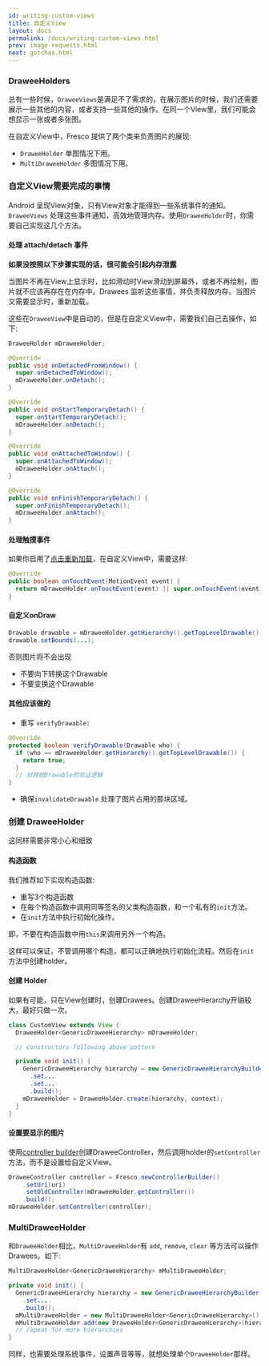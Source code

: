 ```yaml
---
id: writing-custom-views
title: 自定义View
layout: docs
permalink: /docs/writing-custom-views.html
prev: image-requests.html
next: gotchas.html
---
```


### DraweeHolders

总有一些时候，`DraweeViews`是满足不了需求的，在展示图片的时候，我们还需要展示一些其他的内容，或者支持一些其他的操作。在同一个View里，我们可能会想显示一张或者多张图。

在自定义View中，Fresco 提供了两个类来负责图片的展现:

* `DraweeHolder` 单图情况下用。
* `MultiDraweeHolder` 多图情况下用。

### 自定义View需要完成的事情

Android 呈现View对象，只有View对象才能得到一些系统事件的通知。`DraweeViews`
处理这些事件通知，高效地管理内存。使用`DraweeHolder`时，你需要自己实现这几个方法。

#### 处理 attach/detach 事件

**如果没按照以下步骤实现的话，很可能会引起内存泄露**

当图片不再在View上显示时，比如滑动时View滑动到屏幕外，或者不再绘制，图片就不应该再存在在内存中。Drawees 监听这些事情，并负责释放内存。当图片又需要显示时，重新加载。

这些在`DraweeView`中是自动的，但是在自定义View中，需要我们自己去操作，如下:

```java
DraweeHolder mDraweeHolder;

@Override
public void onDetachedFromWindow() {
  super.onDetachedToWindow();
  mDraweeHolder.onDetach();
}

@Override
public void onStartTemporaryDetach() {
  super.onStartTemporaryDetach();
  mDraweeHolder.onDetach();
}

@Override
public void onAttachedToWindow() {
  super.onAttachedToWindow();
  mDraweeHolder.onAttach();
}

@Override
public void onFinishTemporaryDetach() {
  super.onFinishTemporaryDetach();
  mDraweeHolder.onAttach();
}
```

#### 处理触摸事件

如果你启用了[点击重新加载](drawee-components.html#Retry)，在自定义View中，需要这样:

```java
@Override
public boolean onTouchEvent(MotionEvent event) {
  return mDraweeHolder.onTouchEvent(event) || super.onTouchEvent(event);
}
```

#### 自定义onDraw

```java
Drawable drawable = mDraweeHolder.getHierarchy().getTopLevelDrawable();
drawable.setBounds(...);
```

否则图片将不会出现

* 不要向下转换这个Drawable
* 不要变换这个Drawable

#### 其他应该做的

* 重写 `verifyDrawable:`

```java
@Override
protected boolean verifyDrawable(Drawable who) {
  if (who == mDraweeHolder.getHierarchy().getTopLevelDrawable()) {
    return true;
  }
  // 对其他Drawable的验证逻辑
}
```

* 确保`invalidateDrawable` 处理了图片占用的那块区域。

### 创建 DraweeHolder

这同样需要非常小心和细致

#### 构造函数

我们推荐如下实现构造函数:

* 重写3个构造函数
* 在每个构造函数中调用同等签名的父类构造函数，和一个私有的`init`方法。
* 在`init`方法中执行初始化操作。
 
即，不要在构造函数中用`this`来调用另外一个构造。

这样可以保证，不管调用哪个构造，都可以正确地执行初始化流程。然后在`init`方法中创建holder。

#### 创建 Holder

如果有可能，只在View创建时，创建Drawees。创建DraweeHierarchy开销较大，最好只做一次。

```java
class CustomView extends View {
  DraweeHolder<GenericDraweeHierarchy> mDraweeHolder;

  // constructors following above pattern

  private void init() {
    GenericDraweeHierarchy hierarchy = new GenericDraweeHierarchyBuilder(getResources());
      .set...
      .set...
      .build();
    mDraweeHolder = DraweeHolder.create(hierarchy, context);
  }
}
```

#### 设置要显示的图片

使用[controller builder](using-controllerbuilder.html)创建DraweeController，然后调用holder的`setController`方法，而不是设置给自定义View。

```java
DraweeController controller = Fresco.newControllerBuilder()
    .setUri(uri)
    .setOldController(mDraweeHolder.getController())
    .build();
mDraweeHolder.setController(controller);
```

### MultiDraweeHolder

和`DraweeHolder`相比，`MultiDraweeHolder`有 `add`, `remove`, `clear`
等方法可以操作Drawees。如下:

```java
MultiDraweeHolder<GenericDraweeHierarchy> mMultiDraweeHolder;

private void init() {
  GenericDraweeHierarchy hierarchy = new GenericDraweeHierarchyBuilder(getResources());
    .set...
    .build();
  mMultiDraweeHolder = new MultiDraweeHolder<GenericDraweeHierarchy>();
  mMultiDraweeHolder.add(new DraweeHolder<GenericDraweeHierarchy>(hierarchy, context));
  // repeat for more hierarchies
}
```

同样，也需要处理系统事件，设置声音等等，就想处理单个`DraweeHolder`那样。
